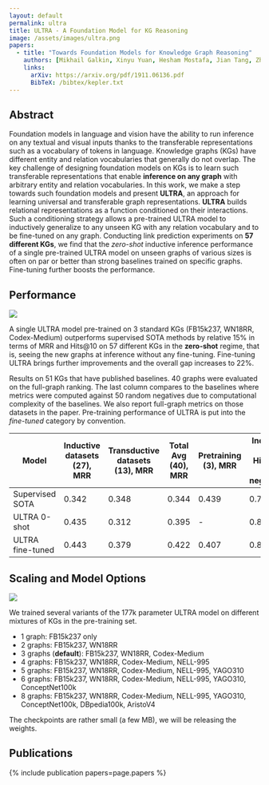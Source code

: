 ```yaml
---
layout: default
permalink: ultra
title: ULTRA - A Foundation Model for KG Reasoning
image: /assets/images/ultra.png
papers:
  - title: "Towards Foundation Models for Knowledge Graph Reasoning"
    authors: [Mikhail Galkin, Xinyu Yuan, Hesham Mostafa, Jian Tang, Zhaocheng Zhu]
    links:
      arXiv: https://arxiv.org/pdf/1911.06136.pdf
      BibTeX: /bibtex/kepler.txt
---
```


Abstract
----
Foundation models in language and vision have the ability to run inference on any textual and visual inputs thanks to the transferable representations such as a vocabulary of tokens in language. 
Knowledge graphs (KGs) have different entity and relation vocabularies that generally do not overlap.
The key challenge of designing foundation models on KGs is to learn such transferable representations that enable **inference on any graph** with arbitrary entity and relation vocabularies.
In this work, we make a step towards such foundation models and present **ULTRA**, an approach for learning universal and transferable graph representations. 
**ULTRA** builds relational representations as a function conditioned on their interactions.
Such a conditioning strategy allows a pre-trained ULTRA model to inductively generalize to any unseen KG with any relation vocabulary and to be fine-tuned on any graph.
Conducting link prediction experiments on **57 different KGs**, we find that the *zero-shot* inductive inference performance of a single pre-trained ULTRA  model on unseen graphs of various sizes is often on par or better than strong baselines trained on specific graphs. 
Fine-tuning further boosts the performance.

Performance
----

![](/project/assets/images/ultra_mainres.png)

A single ULTRA model pre-trained on 3 standard KGs (FB15k237, WN18RR, Codex-Medium) outperforms supervised SOTA methods by relative 15% in terms of MRR and Hits@10 on 57 different KGs in the **zero-shot** regime, that is, seeing the new graphs at inference without any fine-tuning. Fine-tuning ULTRA brings further improvements and the overall gap increases to 22%.

Results on 51 KGs that have published baselines. 40 graphs were evaluated on the full-graph ranking. The last column compares to the baselines where metrics were computed against 50 random negatives due to computational complexity of the baselines. We also report full-graph metrics on those datasets in the paper. 
Pre-training performance of ULTRA is put into the *fine-tuned* category by convention. 

| Model |   Inductive datasets (27), MRR | Transductive datasets (13), MRR    | Total Avg (40), MRR | Pretraining (3), MRR  | Inductive (8), Hits@10 (50 negatives)|
|--------------|-------|------------|-----------|------------|--|
| Supervised SOTA | 0.342 | 0.348  | 0.344  | 0.439 | 0.731 |
| ULTRA 0-shot    | 0.435 | 0.312  | 0.395  | -     | 0.859 |
| ULTRA fine-tuned| 0.443 | 0.379  | 0.422  | 0.407 | 0.896 |

[Wikidata]: https://www.wikidata.org
[Wikipedia]: https://www.wikipedia.org/
[original paper]: https://arxiv.org/pdf/1911.06136.pdf

Scaling and Model Options
----

![](/project/assets/images/ultra_num_graphs.png)

We trained several variants of the 177k parameter ULTRA model on different mixtures of KGs in the pre-training set.

- 1 graph: FB15k237 only
- 2 graphs: FB15k237, WN18RR
- 3 graphs (**default**): FB15k237, WN18RR, Codex-Medium
- 4 graphs: FB15k237, WN18RR, Codex-Medium, NELL-995
- 5 graphs: FB15k237, WN18RR, Codex-Medium, NELL-995, YAGO310
- 6 graphs: FB15k237, WN18RR, Codex-Medium, NELL-995, YAGO310, ConceptNet100k
- 8 graphs: FB15k237, WN18RR, Codex-Medium, NELL-995, YAGO310, ConceptNet100k, DBpedia100k, AristoV4

The checkpoints are rather small (a few MB), we will be releasing the weights.


Publications
------------
{% include publication papers=page.papers %}